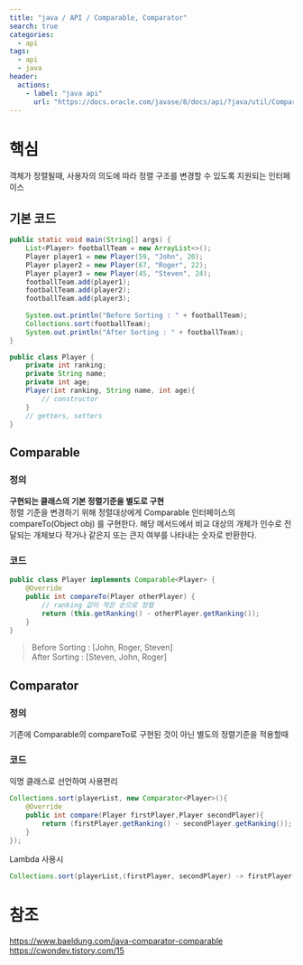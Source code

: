 ```yaml
---
title: "java / API / Comparable, Comparator"
search: true
categories: 
  - api
tags: 
  - api
  - java
header:  
  actions:
    - label: "java api"
      url: "https://docs.oracle.com/javase/8/docs/api/?java/util/Comparator.html"
---
```


# 핵심
객체가 정렬될때, 사용자의 의도에 따라 정렬 구조를 변경할 수 있도록 지원되는 인터페이스  

## 기본 코드
```java
public static void main(String[] args) {
    List<Player> footballTeam = new ArrayList<>();
    Player player1 = new Player(59, "John", 20);
    Player player2 = new Player(67, "Roger", 22);
    Player player3 = new Player(45, "Steven", 24);
    footballTeam.add(player1);
    footballTeam.add(player2);
    footballTeam.add(player3);
 
    System.out.println("Before Sorting : " + footballTeam);
    Collections.sort(footballTeam);
    System.out.println("After Sorting : " + footballTeam);
}
```
```java
public class Player {
    private int ranking;
    private String name;
    private int age;  
    Player(int ranking, String name, int age){
	    // constructor
    }
    // getters, setters  
}
```

## Comparable
### 정의
**구현되는 클래스의 기본 정렬기준을 별도로 구현**  
 정렬 기준을 변경하기 위해 정렬대상에게 Comparable 인터페이스의 compareTo(Object obj) 를 구현한다. 해당 메서드에서 비교 대상의 개체가 인수로 전달되는 개체보다 작거나 같은지 또는 큰지 여부를 나타내는 숫자로 반환한다.
 
### 코드
```java
public class Player implements Comparable<Player> {
    @Override
    public int compareTo(Player otherPlayer) {
	    // ranking 값이 작은 순으로 정렬
        return (this.getRanking() - otherPlayer.getRanking());
    }
}
```
> Before Sorting : [John, Roger, Steven]  
> After Sorting : [Steven, John, Roger]

## Comparator
### 정의
기존에 Comparable의 compareTo로 구현된 것이 아닌 별도의 정렬기준을 적용할때
### 코드
익명 클래스로 선언하여 사용편리
```java
Collections.sort(playerList, new Comparator<Player>(){
    @Override
    public int compare(Player firstPlayer,Player secondPlayer){
        return (firstPlayer.getRanking() - secondPlayer.getRanking());
    }
});
```
Lambda 사용시
```java
Collections.sort(playerList,(firstPlayer, secondPlayer) -> firstPlayer.getRanking() - secondPlayer.getRanking());
```

# 참조
https://www.baeldung.com/java-comparator-comparable
https://cwondev.tistory.com/15
<!--stackedit_data:
eyJoaXN0b3J5IjpbMTY4MzgzNjM1NSwxMzA1NTUxMTE0LDI5MD
QzNTUxNCwtMTk1NTMxNzI0LC0xNDE5MjE1NjMxLDEyNzA1Mzcy
ODksNTU2OTgwNjI5XX0=
-->